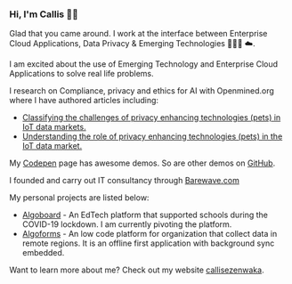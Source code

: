 ### Hi, I'm Callis 👋🏾

Glad that you came around. I work at the interface between Enterprise Cloud Applications, Data Privacy & Emerging Technologies 👨🏿‍💻 ☁️.

I am excited about the use of Emerging Technology and Enterprise Cloud Applications to solve real life problems.

I research on Compliance, privacy and ethics for AI with Openmined.org where I have authored articles including:
- [Classifying the challenges of privacy enhancing technologies (pets) in IoT data markets.](https://blog.openmined.org/classifying-the-challenges-of-privacy-enhancing-technologies-pets-in-iot-data-markets/)
- [Understanding the role of privacy enhancing technologies (pets) in the IoT data market.](https://blog.openmined.org/understanding-the-role-of-privacy-enhancing-technologies-pets-in-the-iot-data-market/)

My [Codepen](https://codepen.io/callezenwaka) page has awesome demos. So are other demos on [GitHub](https://github.com/callezenwaka).

I founded and carry out IT consultancy through <a href="https://www.barewave.com">Barewave.com</a>

My personal projects are listed below:
- [Algoboard](https://www.algoboard.com) - An EdTech platform that supported schools during the COVID-19 lockdown. I am currently pivoting the platform.
- [Algoforms](https://www.algoforms.com) - An low code platform for organization that collect data in remote regions. It is an offline first application with background sync embedded.

Want to learn more about me? Check out my website [callisezenwaka](https://www.callisezenwaka.com).
